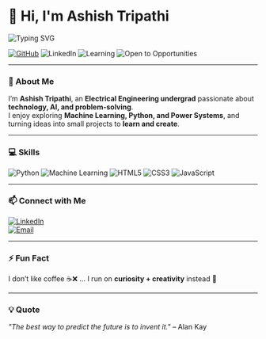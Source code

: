 # 👋 Hi, I'm Ashish Tripathi

![Typing SVG](https://readme-typing-svg.herokuapp.com?font=Fira+Code&size=28&pause=1000&color=00FF00&center=true&vCenter=true&width=600&height=50&lines=Electrical+Engineering+Undergrad;Tech+Enthusiast;AI+%26+Machine+Learning+Explorer)

[![GitHub](https://img.shields.io/badge/GitHub-Profile-181717?style=for-the-badge&logo=github&logoColor=white)](https://github.com/ashishtripathi2006)
![LinkedIn](https://img.shields.io/badge/LinkedIn-0A66C2?style=for-the-badge&logo=linkedin&logoColor=white)
![Learning](https://img.shields.io/badge/Learning-Machine%20Learning-orange?style=for-the-badge&logo=readthedocs)
![Open to Opportunities](https://img.shields.io/badge/Open%20to-Opportunities-brightgreen?style=for-the-badge)

---

### 🌱 About Me
I’m **Ashish Tripathi**, an **Electrical Engineering undergrad** passionate about **technology, AI, and problem-solving**.  
I enjoy exploring **Machine Learning, Python, and Power Systems**, and turning ideas into small projects to **learn and create**.  

---

### 💻 Skills
![Python](https://img.shields.io/badge/Python-3776AB?style=for-the-badge&logo=python&logoColor=white)
![Machine Learning](https://img.shields.io/badge/Machine_Learning-F7931E?style=for-the-badge&logo=TensorFlow&logoColor=white)
![HTML5](https://img.shields.io/badge/HTML5-E34F26?style=for-the-badge&logo=html5&logoColor=white)
![CSS3](https://img.shields.io/badge/CSS3-1572B6?style=for-the-badge&logo=css3&logoColor=white)
![JavaScript](https://img.shields.io/badge/JavaScript-F7DF1E?style=for-the-badge&logo=javascript&logoColor=black)

---

### 📫 Connect with Me
[![LinkedIn](https://img.shields.io/badge/LinkedIn-0A66C2?style=for-the-badge&logo=linkedin&logoColor=white)](http://www.linkedin.com/in/ashish-tripathi2006)  
[![Email](https://img.shields.io/badge/Email-D14836?style=for-the-badge&logo=gmail&logoColor=white)](mailto:ashishtripathidyp@gmail.com)

---

### ⚡ Fun Fact
I don’t like coffee ☕❌ … I run on **curiosity + creativity** instead 🚀  

---

### 💡 Quote
*"The best way to predict the future is to invent it."* – Alan Kay
